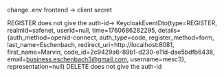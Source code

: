 change .env frontend -> client secret

REGISTER does not give the auth-id->
KeycloakEventDto(type=REGISTER, realmId=safenet, userId=null, time=1760686282295, details={auth_method=openid-connect, auth_type=code, register_method=form, last_name=Eschenbach, redirect_uri=http://localhost:8081, first_name=Marvin, code_id=2c9429a6-89b1-d230-e11d-dae5bdfb6438, email=business.eschenbach3@gmail.com, username=mesc3}, representation=null)
DELETE does not give the auth-id